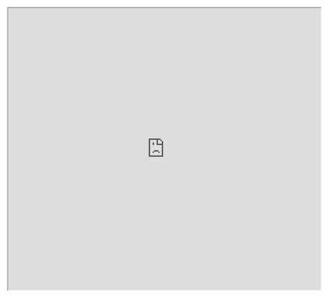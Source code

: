 <iframe
    src="https://data.inverse.watch/embed/query/24/visualization/68?api_key=azaiG8NSqzh7WjMjSDzZb3W8BgaWSulZrMfaFJzy&"
    width="720" height="650">
</iframe>
